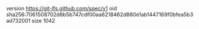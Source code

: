 version https://git-lfs.github.com/spec/v1
oid sha256:7061508702d8b5b747cdf00aa6218462d880e1ab1447169f0bfea5b3ad732001
size 1042
